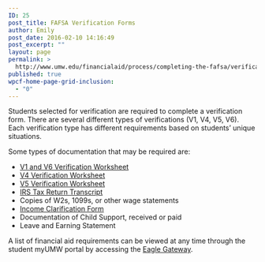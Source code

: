```yaml
---
ID: 25
post_title: FAFSA Verification Forms
author: Emily
post_date: 2016-02-10 14:16:49
post_excerpt: ""
layout: page
permalink: >
  http://www.umw.edu/financialaid/process/completing-the-fafsa/verification/forms/
published: true
wpcf-home-page-grid-inclusion:
  - "0"
---
```

Students selected for verification are required to complete a verification form. There are several different types of verifications (V1, V4, V5, V6). Each verification type has different requirements based on students’ unique situations.

Some types of documentation that may be required are:
<ul>
 	<li><a href="http://www.umw.edu/financialaid/wp-content/uploads/sites/31/2016/02/Verification-Form-V1-V6.docx" rel="">V1 and V6 Verification Worksheet</a></li>
 	<li><a href="http://www.umw.edu/financialaid/wp-content/uploads/sites/31/2016/03/V4VerificationWS1617-1.docx" rel="">V4 Verification Worksheet</a></li>
 	<li><a href="http://www.umw.edu/financialaid/wp-content/uploads/sites/31/2016/03/V5VerificationWS1617.docx" rel="">V5 Verification Worksheet</a></li>
 	<li><a href="http://www.irs.gov">IRS Tax Return Transcript</a></li>
 	<li>Copies of W2s, 1099s, or other wage statements</li>
 	<li><a href="http://www.umw.edu/financialaid/wp-content/uploads/sites/31/2016/03/IncomeClarificationForm.doc">Income Clarification Form</a></li>
 	<li>Documentation of Child Support, received or paid</li>
 	<li>Leave and Earning Statement</li>
</ul>
A list of financial aid requirements can be viewed at any time through the student myUMW portal by accessing the <a href="https://orgsync.com/82489/chapter">Eagle Gateway</a>.